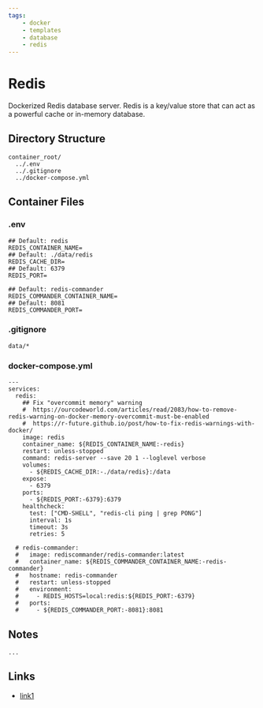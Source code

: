 ```yaml
---
tags:
    - docker
    - templates
    - database
    - redis
---
```


# Redis

Dockerized Redis database server. Redis is a key/value store that can act as a powerful cache or in-memory database.

## Directory Structure

```text title="Container directory structure"
container_root/
  ../.env
  ../.gitignore
  ../docker-compose.yml
```

## Container Files

### .env

```text title="redis .env" linenums="1"
## Default: redis
REDIS_CONTAINER_NAME=
## Default: ./data/redis
REDIS_CACHE_DIR=
## Default: 6379
REDIS_PORT=

## Default: redis-commander
REDIS_COMMANDER_CONTAINER_NAME=
## Default: 8081
REDIS_COMMANDER_PORT=

```

### .gitignore

```text title="redis .gitignore"
data/*

```

### docker-compose.yml

```text title="redis docker-compose.yml" linenums="1"
---
services:
  redis:
    ## Fix "overcommit memory" warning
    #  https://ourcodeworld.com/articles/read/2083/how-to-remove-redis-warning-on-docker-memory-overcommit-must-be-enabled
    #  https://r-future.github.io/post/how-to-fix-redis-warnings-with-docker/
    image: redis
    container_name: ${REDIS_CONTAINER_NAME:-redis}
    restart: unless-stopped
    command: redis-server --save 20 1 --loglevel verbose
    volumes:
      - ${REDIS_CACHE_DIR:-./data/redis}:/data
    expose:
      - 6379
    ports:
      - ${REDIS_PORT:-6379}:6379
    healthcheck:
      test: ["CMD-SHELL", "redis-cli ping | grep PONG"]
      interval: 1s
      timeout: 3s
      retries: 5

  # redis-commander:
  #   image: rediscommander/redis-commander:latest
  #   container_name: ${REDIS_COMMANDER_CONTAINER_NAME:-redis-commander}
  #   hostname: redis-commander
  #   restart: unless-stopped
  #   environment:
  #     - REDIS_HOSTS=local:redis:${REDIS_PORT:-6379}
  #   ports:
  #     - ${REDIS_COMMANDER_PORT:-8081}:8081

```

## Notes

`...`

## Links

- [link1](#)
